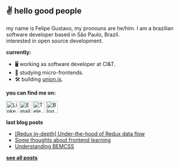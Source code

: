 ## ✌️ hello good people

my name is Felipe Gustavo, my pronouns are he/him. I am a brazilian software developer based in São Paulo, Brazil.  
interested in open source development.

**currently:**
- 🖥 working as software developer at CI&T.
- 📔 studying micro-frontends.
- 🛠 building [union.js](https://github.com/felipegs07/union.js).

**you can find me on:**

<a href="https://www.linkedin.com/in/felipegustavos/"><img src="https://image.flaticon.com/icons/png/512/1383/1383262.png" height="32px" title="Linkedin"></img></a>
<a href="mailto:felipegdas07@gmail.com"><img src="https://image.flaticon.com/icons/png/512/2875/premium/2875394.png" height="32px" title="Email"></img></a>
<a href="https://t.me/felipegs"><img src="https://image.flaticon.com/icons/png/512/408/408737.png" height="32px" title="Telegram"></img></a>
<a href="https://dev.to/felipegs"><img src="https://image.flaticon.com/icons/png/512/2593/premium/2593549.png" height="32px" title="Blog"></img></a>

**last blog posts**
<!-- BLOG:START -->
- [[Redux in-depth] Under-the-hood of Redux data flow](https://dev.to/felipegs/redux-in-depth-under-the-hood-of-redux-data-flow-13he)
- [Some thoughts about frontend learning](https://dev.to/felipegs/some-thoughts-about-frontend-learning-21n2)
- [Understanding BEMCSS](https://dev.to/felipegs/entendendo-bemcss-5dc7)
<!-- BLOG:END -->

[**see all posts**](https://dev.to/felipegs)
